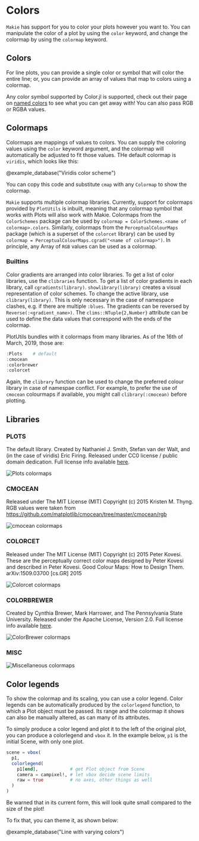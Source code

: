 # Colors

`Makie` has support for you to color your plots however you want to. You can manipulate the color of a plot by using the `color` keyword, and change the colormap by using the `colormap` keyword.

## Colors

For line plots, you can provide a single color or symbol that will color the entire line;
or, you can provide an array of values that map to colors using a colormap.

Any color symbol supported by Color.jl is supported, check out their page on [named colors](http://juliagraphics.github.io/Colors.jl/latest/namedcolors.html) to see what you can get away with!  You can also pass RGB or RGBA values.

## Colormaps

Colormaps are mappings of values to colors.  You can supply the coloring values using the `color` keyword argument, and the colormap will automatically be adjusted to fit those values.  THe default colormap is `viridis`, which looks like this:

@example_database("Viridis color scheme")

You can copy this code and substitute `cmap` with any `Colormap` to show the colormap.

`Makie` supports multiple colormap libraries.  Currently, support for colormaps provided by `PlotUtils` is inbuilt, meaning that any colormap symbol that works with Plots will also work with Makie.  Colormaps from the `ColorSchemes` package can be used by `colormap = ColorSchemes.<name of colormap>.colors`.  Similarly, colormaps from the `PerceptualColourMaps` package (which is a superset of the `colorcet` library) can be used by `colormap = PerceptualColourMaps.cgrad("<name of colormap>")`.  In principle, any Array of `RGB` values can be used as a colormap.

### Builtins

Color gradients are arranged into color libraries. To get a list of color libraries, use the `clibraries` function. To get a list of color gradients in each library, call `cgradients(library)`. `showlibrary(library)` creates a visual representation of color schemes. To change the active library, use `clibrary(library)`. This is only necessary in the case of namespace clashes, e.g. if there are multiple `:blues`. The gradients can be reversed by `Reverse(:<gradient_name>)`. The `clims::NTuple{2,Number}` attribute can be used to define the data values that correspond with the ends of the colormap.

PlotUtils bundles with it colormaps from many libraries.  As of the 16th of March, 2019, those are:

```julia
:Plots    # default
:cmocean
:colorbrewer
:colorcet
```

Again, the `clibrary` function can be used to change the preferred colour library in case of namespae conflict.  For example, to prefer the use of `cmocean` colourmaps if available, you might call `clibrary(:cmocean)` before plotting.

## Libraries

### PLOTS

The default library.  Created by Nathaniel J. Smith, Stefan van der Walt, and (in the case of viridis) Eric Firing. Released under CC0 license / public domain dedication. Full license info available [here](https://github.com/JuliaPlots/PlotUtils.jl/blob/master/LICENSE.md#matplotlib).

![Plots colormaps](http://docs.juliaplots.org/latest/examples/img/colorschemes/Plots.png)

### CMOCEAN

Released under The MIT License (MIT) Copyright (c) 2015 Kristen M. Thyng. RGB values were taken from https://github.com/matplotlib/cmocean/tree/master/cmocean/rgb

![cmocean colormaps](http://docs.juliaplots.org/latest/examples/img/colorschemes/cmocean.png)

### COLORCET

Released under The MIT License (MIT) Copyright (c) 2015 Peter Kovesi. These are the perceptually correct color maps designed by Peter Kovesi and described in Peter Kovesi. Good Colour Maps: How to Design Them. arXiv:1509.03700 [cs.GR] 2015

![Colorcet colormaps](http://docs.juliaplots.org/latest/examples/img/colorschemes/colorcet.png)

### COLORBREWER

Created by Cynthia Brewer, Mark Harrower, and The Pennsylvania State University. Released under the Apache License, Version 2.0. Full license info available [here](https://github.com/JuliaPlots/PlotUtils.jl/blob/master/LICENSE.md#colorbrewer).

![ColorBrewer colormaps](http://docs.juliaplots.org/latest/examples/img/colorschemes/colorbrewer.png)

### MISC

![Miscellaneous colormaps](http://docs.juliaplots.org/latest/examples/img/colorschemes/misc.png)



## Color legends

To show the colormap and its scaling, you can use a color legend.  Color legends can be automatically produced by the `colorlegend` function, to which a Plot object must be passed.  Its range and the colormap it shows can also be manually altered, as can many of its attributes.

To simply produce a color legend and plot it to the left of the original plot, you can produce a colorlegend and `vbox` it.  In the example below, `p1` is the initial Scene, with only one plot.

```julia
scene = vbox(
  p1,
  colorlegend(
    p1[end],            # get Plot object from Scene
    camera = campixel!, # let vbox decide scene limits
    raw = true          # no axes, other things as well
  )
)
```

Be warned that in its current form, this will look quite small compared to the size of the plot!

To fix that, you can theme it, as shown below:

@example_database("Line with varying colors")
